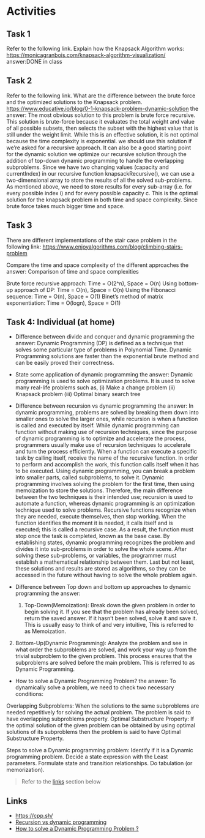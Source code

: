 # Activities

## Task 1

Refer to the following link. Explain how the Knapsack Algorithm works:
https://monicagranbois.com/knapsack-algorithm-visualization/
answer:DONE in class

## Task 2

Refer to the following link. What are the difference between the brute force and the optimized solutions to the Knapsack problem.
https://www.educative.io/blog/0-1-knapsack-problem-dynamic-solution
the answer: The most obvious solution to this problem is brute force recursive. This solution is brute-force because it evaluates the total weight and value of all possible subsets, then selects the subset with the highest value that is still under the weight limit.
While this is an effective solution, it is not optimal because the time complexity is exponential. we should use this solution if we’re asked for a recursive approach. It can also be a good starting point for the dynamic solution
we optimize our recursive solution through the addition of top-down dynamic programming to handle the overlapping subproblems.
Since we have two changing values (capacity and currentIndex) in our recursive function knapsackRecursive(), we can use a two-dimensional array to store the results of all the solved sub-problems. As mentioned above, we need to store results for every sub-array (i.e. for every possible index i) and for every possible capacity c.
This is the optimal solution for the knapsack problem in both time and space complexity. Since brute force takes much bigger time and space.

## Task 3

There are different implementations of the stair case problem in the following link:
https://www.enjoyalgorithms.com/blog/climbing-stairs-problem

Compare the time and space complexity of the different approaches
the answer:
Comparison of time and space complexities

Brute force recursive approach: Time = O(2^n), Space = O(n)
Using bottom-up approach of DP: Time = O(n), Space = O(n)
Using the Fibonacci sequence: Time = O(n), Space = O(1)
Binet’s method of matrix exponentiation: Time = O(logn), Space = O(1)

## Task 4: Individual (at home)

- Difference between divide and conquer and dynamic programming
  the answer:
  Dynamic Programming (DP) is defined as a technique that solves some particular type of problems in Polynomial Time. Dynamic Programming solutions are faster than the exponential brute method and can be easily proved their correctness.
- State some application of dynamic programming
  the answer:
  Dynamic programming is used to solve optimization problems. It is used to solve many real-life problems such as,
  (i) Make a change problem
  (ii) Knapsack problem
  (iii) Optimal binary search tree

- Difference between recursion vs dynamic programming
  the answer:
  In dynamic programming, problems are solved by breaking them down into smaller ones to solve the larger ones, while recursion is when a function is called and executed by itself. While dynamic programming can function without making use of recursion techniques, since the purpose of dynamic programming is to optimize and accelerate the process, programmers usually make use of recursion techniques to accelerate and turn the process efficiently.
  When a function can execute a specific task by calling itself, receive the name of the recursive function. In order to perform and accomplish the work, this function calls itself when it has to be executed.
  Using dynamic programming, you can break a problem into smaller parts, called subproblems, to solve it. Dynamic programming involves solving the problem for the first time, then using memoization to store the solutions.
  Therefore, the main difference between the two techniques is their intended use; recursion is used to automate a function, whereas dynamic programming is an optimization technique used to solve problems.
  Recursive functions recognize when they are needed, execute themselves, then stop working. When the function identifies the moment it is needed, it calls itself and is executed; this is called a recursive case. As a result, the function must stop once the task is completed, known as the base case.
  By establishing states, dynamic programming recognizes the problem and divides it into sub-problems in order to solve the whole scene. After solving these sub-problems, or variables, the programmer must establish a mathematical relationship between them. Last but not least, these solutions and results are stored as algorithms, so they can be accessed in the future without having to solve the whole problem again.
- Difference between Top down and bottom up approaches to dynamic programming
  the answer:
  1. Top-Down(Memoization):
     Break down the given problem in order to begin solving it. If you see that the problem has already been solved, return the saved answer. If it hasn’t been solved, solve it and save it. This is usually easy to think of and very intuitive, This is referred to as Memoization.

2. Bottom-Up(Dynamic Programming):
   Analyze the problem and see in what order the subproblems are solved, and work your way up from the trivial subproblem to the given problem. This process ensures that the subproblems are solved before the main problem. This is referred to as Dynamic Programming.

- How to solve a Dynamic Programming Problem?
  the answer: To dynamically solve a problem, we need to check two necessary conditions:

Overlapping Subproblems: When the solutions to the same subproblems are needed repetitively for solving the actual problem. The problem is said to have overlapping subproblems property.
Optimal Substructure Property: If the optimal solution of the given problem can be obtained by using optimal solutions of its subproblems then the problem is said to have Optimal Substructure Property.

Steps to solve a Dynamic programming problem:
Identify if it is a Dynamic programming problem.
Decide a state expression with the Least parameters.
Formulate state and transition relationships.
Do tabulation (or memorization).

> Refer to the [links](#links) section below

## Links

- https://cpp.sh/
- [Recursion vs dynamic programming](https://www.geeksforgeeks.org/introduction-to-dynamic-programming-data-structures-and-algorithm-tutorials/)
- [How to solve a Dynamic Programming Problem ?](https://www.geeksforgeeks.org/solve-dynamic-programming-problem/)
